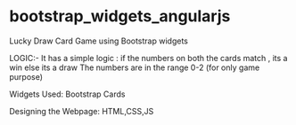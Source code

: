 # bootstrap_widgets_angularjs

Lucky Draw Card Game  using Bootstrap widgets 

LOGIC:-
It has a simple logic : if the numbers on both the cards match , its a win else its a draw 
The numbers are in the range 0-2 (for only game purpose) 

Widgets Used:
Bootstrap Cards

Designing the Webpage:
HTML,CSS,JS

